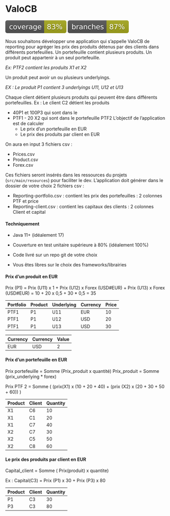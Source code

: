# ValoCB
![coverage](.github/badges/jacoco.svg)
![branches coverage](.github/badges/branches.svg)

Nous souhaitons développer une application qui s’appelle ValoCB de reporting pour agréger les
prix des produits détenus par des clients dans différents portefeuilles.
Un portefeuille contient plusieurs produits. Un produit peut appartenir à un seul portefeuille. 

*Ex: PTF2 contient les produits X1 et X2*

Un produit peut avoir un ou plusieurs underlyings.

*EX : Le produit P1 contient 3 underlyings U11, U12 et U13*

Chaque client détient plusieurs produits qui peuvent être dans différents portefeuilles. Ex : Le client C2 détient les produits
- 40P1 et 100P3 qui sont dans le
- PTF1 - 20 X2 qui sont dans le portefeuille PTF2
  L’objectif de l’application est de calculer
  - Le prix d’un portefeuille en EUR
  - Le prix des produits par client en EUR

On aura en input 3 fichiers csv : 
- Prices.csv
- Product.csv 
- Forex.csv

Ces fichiers seront insérés dans les ressources du projets (`src/main/resources`) pour faciliter le dev.
  L’application doit générer dans le dossier de votre choix 2 fichiers csv :
- Reporting-portfolio.csv : contient les prix des portefeuilles : 2 colonnes PTF et price
- Reporting-client.csv : contient les capitaux des clients : 2 colonnes Client et capital
  
#### Techniquement 
- Java 11+ (idéalement 17)
- Couverture en test unitaire supérieure à 80% (idéalement 100%)
- Code livré sur un repo git de votre choix

- Vous êtes libres sur le choix des frameworks/librairies
  
#### Prix d’un produit en EUR
Prix (P1) = Prix (U11) x 1 + Prix (U12) x Forex (USD#EUR) + Prix (U13) x Forex (USD#EUR) = 10 + 20 x 0,5 + 30 * 0,5
  = 35


| Portfolio | Product | Underlying | Currency | Price |
|-----------|---------|------------|----------|-------|
| PTF1      | P1      | U11        | EUR      | 10    |
| PTF1      | P1      | U12        | USD      | 20    |
| PTF1      | P1      | U13        | USD      | 30    |


|  Currency | Currency | Value |
|-----------|----------|-------|
| EUR       |  USD     | 2     |
 
#### Prix d’un portefeuille en EUR

Prix portefeuille = Somme (Prix_produit x quantité) Prix_produit = Somme (prix_underlying * forex)


Prix PTF 2 = Somme ( (prix(X1) x (10 + 20 + 40) + (prix (X2) x (20 + 30 + 50 + 60)) )

| Product | Client | Quantity |
|---------|--------|----------|
| X1      | C6     | 10       |
| X1      | C1     | 20       |
| X1      | C7     | 40       |
| X2      | C7     | 30       |
| X2      | C5     | 50       |
| X2      | C8     | 60       |


#### Le prix des produits par client en EUR

Capital_client = Somme ( Prix(produit) x quantite) 

Ex : Capital(C3) = Prix (P1) x 30 + Prix (P3) x 80

| Product | Client | Quantity |
|---------|--------|----------|
| P1      | C3     | 30       |
| P3      | C3     | 80       |

